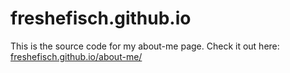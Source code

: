 # freshefisch.github.io
This is the source code for my about-me page. Check it out here: [freshefisch.github.io/about-me/](https://freshefisch.github.io/about-me/)